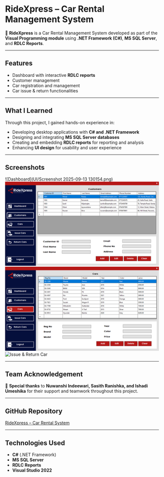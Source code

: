 # RideXpress – Car Rental Management System

🚗 **RideXpress** is a Car Rental Management System developed as part of the **Visual Programming module** using **.NET Framework (C#)**, **MS SQL Server**, and **RDLC Reports**.

---

## Features

- Dashboard with interactive **RDLC reports**
- Customer management
- Car registration and management
- Car issue & return functionalities

---

## What I Learned

Through this project, I gained hands-on experience in:

- Developing desktop applications with **C# and .NET Framework**
- Designing and integrating **MS SQL Server databases**
- Creating and embedding **RDLC reports** for reporting and analysis
- Enhancing **UI design** for usability and user experience

---

## Screenshots

<!-- Replace these with your screenshots -->
![Dashboard](UI/Screenshot 2025-09-13 130154.png)
![Customer Management](screenshots/customers.png)
![Car Management](screenshots/cars.png)
![Issue & Return Car](screenshots/issue_return.png)

---

## Team Acknowledgement

🙏 **Special thanks** to **Nuwanshi Indeewari, Sasith Ranishka, and Ishadi Umeshika** for their support and teamwork throughout this project.

---

## GitHub Repository

[RideXpress – Car Rental System](https://github.com/GamikaJayawardana/CarRentalSystem-RideXpress-V3)

---

## Technologies Used

- **C#** (.NET Framework)
- **MS SQL Server**
- **RDLC Reports**
- **Visual Studio 2022**


